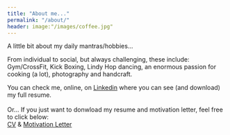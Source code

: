 ```yaml
---
title: "About me..."
permalink: "/about/"
header: image:"/images/coffee.jpg"
---
```


A little bit about my daily mantras/hobbies...

From individual to social, but always challenging, these include: Gym/CrossFit, Kick Boxing, Lindy Hop dancing, an enormous passion for cooking (a lot), photography and handcraft.


You can check me, online, on [Linkedin](https://www.linkedin.com/in/lsa003/) where you can see (and download) my full resume.
<br>
<br>
Or... If you just want to donwload my resume and motivation letter, feel free to click below: <br> [CV](/images/CV.pdf) & [Motivation Letter](/images/ML.pdf)
